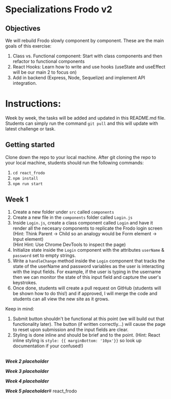 # Specializations Frodo v2
## Objectives

We will rebuild Frodo slowly component by component. These are the main goals of this exercise:
1. Class vs. Functional component: Start with class components and then refactor to functional components 
2. React Hooks: Learn how to write and use hooks (useState and useEffect will be our main 2 to focus on)  
3. Add in backend (Express, Node, Sequelize) and implement API integration.


 # Instructions:
 Week by week, the tasks will be added and updated in this README.md file. Students can simply run the command `git pull` and this will update with latest challenge or task.

 ## Getting started
Clone down the repo to your local machine. After git cloning the repo to your local machine, students should run the following commands:

1. `cd react_frodo`
2. `npm install`
3. `npm run start`
 ## Week 1
 1. Create a new folder under `src` called `components`
 2. Create a new file in the `components` folder called `Login.js` 
 3. Inside `Login.js`, create a class component called `Login` and have it render all the necesary components to replicate the Frodo login screen (Hint: Think Parent -> Child so an analogy would be Form element -> Input element)<br/>(Hint Hint: Use Chrome DevTools to inspect the page)
 4. Initialize state inside the `Login` component with the attributes `userName` & `password` set to empty strings. 
 5. Write a `handleChange` method inside the `Login` component that tracks the state of the userName and password variables as the user is interacting with the input fields. For example, if the user is typing in the username then we can monitor the state of this input field and capture the user's keystrokes.
 6. Once done, students will create a pull request on GitHub (students will be shown how to do this!) and if approved, I will merge the code and students can all view the new site as it grows.


 Keep in mind:
 1. Submit button shouldn't be functional at this point (we will build out that functionality later). The button (if written correctly...) will cause the page to reset upon submission and the input fields are clear.
 2. Styling is done inline and should be brief and to the point. (Hint: React inline styling is `style: {{ marginBottom: '10px'}}` so look up documentation if your confused!)
<br/><br/>

***Week 2 placeholder***

***Week 3 placeholder***

***Week 4 placeholder***
   
***Week 5 placeholder***# react_frodo
